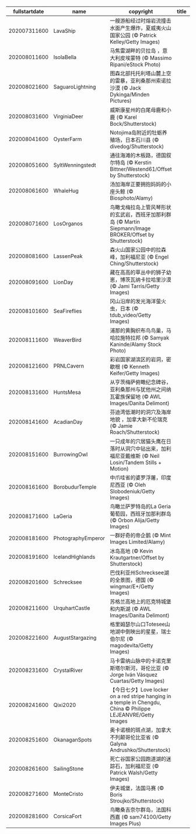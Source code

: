 |fullstartdate|name|copyright|title|image|
|--|--|--|--|--|
202007311600|LavaShip|一艘游船经过时熔岩流撞击水面产生爆炸，夏威夷火山国家公园 (© Patrick Kelley/Getty Images)||![](/zh-CN/2020/08/202007311600LavaShip.jpg)|
202008011600|IsolaBella|马焦雷湖畔的贝拉岛 ，意大利皮埃蒙特 (© Massimo Ripani/eStock Photo)||![](/zh-CN/2020/08/202008011600IsolaBella.jpg)|
202008021600|SaguaroLightning|图森北部托托利塔山麓上空的雷暴，亚利桑那州索诺拉沙漠 (© Jack Dykinga/Minden Pictures)||![](/zh-CN/2020/08/202008021600SaguaroLightning.jpg)|
202008031600|VirginiaDeer|威斯康星州的白尾母鹿和小鹿 (© Karel Bock/Shutterstock)||![](/zh-CN/2020/08/202008031600VirginiaDeer.jpg)|
202008041600|OysterFarm|Notojima岛附近的牡蛎养殖场，日本石川县 (© divedog/Shutterstock)||![](/zh-CN/2020/08/202008041600OysterFarm.jpg)|
202008051600|SyltWenningstedt|通往海滩的木板路，德国叙尔特岛 (© Kerstin Bittner/Westend61/Offset by Shutterstock)||![](/zh-CN/2020/08/202008051600SyltWenningstedt.jpg)|
202008061600|WhaleHug|汤加海岸正要拥抱妈妈的小座头鲸 (© Biosphoto/Alamy)||![](/zh-CN/2020/08/202008061600WhaleHug.jpg)|
202008071600|LosOrganos|鸟瞰戈梅拉岛上管风琴形状的玄武岩，西班牙加那利群岛 (© Martin Siepmann/Image BROKER/Offset by Shutterstock)||![](/zh-CN/2020/08/202008071600LosOrganos.jpg)|
202008081600|LassenPeak|森火山国家公园中的拉森峰，加利福尼亚 (© Engel Ching/Shutterstock)||![](/zh-CN/2020/08/202008081600LassenPeak.jpg)|
202008091600|LionDay|藏在高高的草丛中的狮子幼崽，博茨瓦纳卡拉哈里沙漠 (© Jami Tarris/Getty Images)||![](/zh-CN/2020/08/202008091600LionDay.jpg)|
202008101600|SeaFireflies|冈山沿岸的发光海洋萤火虫，日本 (© tdub_video/Getty Images)||![](/zh-CN/2020/08/202008101600SeaFireflies.jpg)|
202008111600|WeaverBird|浦那的黄胸织布鸟鸟巢，马哈拉施特拉邦 (© Samyak Kaninde/Alamy Stock Photo)||![](/zh-CN/2020/08/202008111600WeaverBird.jpg)|
202008121600|PRNLCavern|彩岩国家湖滨区的岩洞，密歇根 (© Kenneth Keifer/Getty Images)||![](/zh-CN/2020/08/202008121600PRNLCavern.jpg)|
202008131600|HuntsMesa|从亨茨梅萨俯瞰纪念碑谷，亚利桑那州与犹他州之间纳瓦霍族保留地 (© AWL Images/Danita Delimont)||![](/zh-CN/2020/08/202008131600HuntsMesa.jpg)|
202008141600|AcadianDay|芬迪湾低潮时的洞穴及海岸地貌 ，加拿大新不伦瑞克 (© Jamie Roach/Shutterstock)||![](/zh-CN/2020/08/202008141600AcadianDay.jpg)|
202008151600|BurrowingOwl|一只成年的穴居猫头鹰在日落时从洞穴中钻出来，加利福尼亚戴维斯 (© Neil Losin/Tandem Stills + Motion)||![](/zh-CN/2020/08/202008151600BurrowingOwl.jpg)|
202008161600|BorobudurTemple|中爪哇省的婆罗浮屠，印度尼西亚 (© Oleh Slobodeniuk/Getty Images)||![](/zh-CN/2020/08/202008161600BorobudurTemple.jpg)|
202008171600|LaGeria|鸟瞰兰萨罗特岛的La Geria葡萄园，西班牙加那利群岛 (© Orbon Alija/Getty Images)||![](/zh-CN/2020/08/202008171600LaGeria.jpg)|
202008181600|PhotographyEmperor|一群好奇的帝企鹅 (© Mint Images Limited/Alamy)||![](/zh-CN/2020/08/202008181600PhotographyEmperor.jpg)|
202008191600|IcelandHighlands|冰岛高地 (© Kevin Krautgartner/Offset by Shutterstock)||![](/zh-CN/2020/08/202008191600IcelandHighlands.jpg)|
202008201600|Schrecksee|巴伐利亚州Schrecksee湖的全景图，德国 (© wingmar/E+/Getty Images)||![](/zh-CN/2020/08/202008201600Schrecksee.jpg)|
202008211600|UrquhartCastle|苏格兰高地上的厄克特城堡和内斯湖 (© AWL Images/Danita Delimont)||![](/zh-CN/2020/08/202008211600UrquhartCastle.jpg)|
202008221600|AugustStargazing|格里姆瑟尔山口Totesee山地湖中倒映出的星星，瑞士伯尔尼 (© magodevita/Getty Images)||![](/zh-CN/2020/08/202008221600AugustStargazing.jpg)|
202008231600|CrystalRiver|马卡雷纳山脉中的卡诺克里斯塔尔斯河，哥伦比亚 (© Jorge Iván Vásquez Cuartas/Getty Images)||![](/zh-CN/2020/08/202008231600CrystalRiver.jpg)|
202008241600|Qixi2020|【今日七夕】Love locker on a red stripe hanging in a temple in Chengdu, China © Philippe LEJEANVRE/Getty Images||![](/zh-CN/2020/08/202008241600Qixi2020.jpg)|
202008251600|OkanaganSpots|奥卡诺根的斑点湖，加拿大不列颠哥伦比亚省 (© Galyna Andrushko/Shutterstock)||![](/zh-CN/2020/08/202008251600OkanaganSpots.jpg)|
202008261600|SailingStone|死亡谷国家公园跑道湖的迷踪石，加利福尼亚 (© Patrick Walsh/Getty Images)||![](/zh-CN/2020/08/202008261600SailingStone.jpg)|
202008271600|MonteCristo|伊夫城堡，法国马赛 (© Boris Stroujko/Shutterstock)||![](/zh-CN/2020/08/202008271600MonteCristo.jpg)|
202008281600|CorsicaFort|鸟瞰桑吉奈尔群岛，法国科西嘉 (© sam74100/Getty Images Plus)||![](/zh-CN/2020/08/202008281600CorsicaFort.jpg)|
